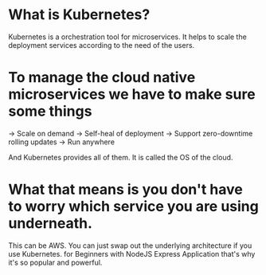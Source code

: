 # What is Kubernetes?

Kubernetes is a orchestration tool for microservices. It helps to scale the deployment services according to the need of the users.

# To manage the cloud native microservices we have to make sure some things

-> Scale on demand
-> Self-heal of deployment 
-> Support zero-downtime rolling updates
-> Run anywhere

And Kubernetes provides all of them. It is called the OS of the cloud.

# What that means is you don't have to worry which service you are using underneath. 
This can be AWS. You can just swap out the underlying architecture if you use Kubernetes. for Beginners with NodeJS Express Application that's why it's so popular and powerful.
